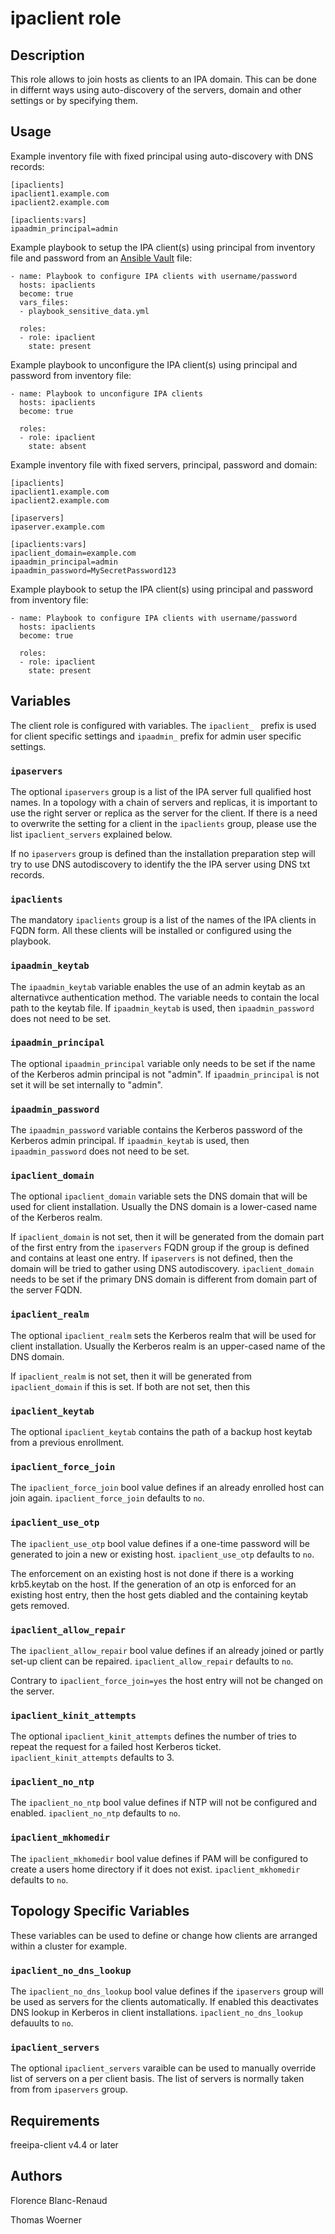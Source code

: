 ipaclient role
==============

Description
-----------

This role allows to join hosts as clients to an IPA domain. This can be done in differnt ways using auto-discovery of the servers, domain and other settings or by specifying them.

Usage
-----

Example inventory file with fixed principal using auto-discovery with DNS records:

    [ipaclients]
    ipaclient1.example.com
    ipaclient2.example.com

    [ipaclients:vars]
    ipaadmin_principal=admin

Example playbook to setup the IPA client(s) using principal from inventory file and password from an [Ansible Vault](http://docs.ansible.com/ansible/latest/playbooks_vault.html) file:

    - name: Playbook to configure IPA clients with username/password
      hosts: ipaclients
      become: true
      vars_files:
      - playbook_sensitive_data.yml
    
      roles:
      - role: ipaclient
        state: present

Example playbook to unconfigure the IPA client(s) using principal and password from inventory file:

    - name: Playbook to unconfigure IPA clients
      hosts: ipaclients
      become: true
    
      roles:
      - role: ipaclient
        state: absent

Example inventory file with fixed servers, principal, password and domain:

    [ipaclients]
    ipaclient1.example.com
    ipaclient2.example.com
    
    [ipaservers]
    ipaserver.example.com
    
    [ipaclients:vars]
    ipaclient_domain=example.com
    ipaadmin_principal=admin
    ipaadmin_password=MySecretPassword123

Example playbook to setup the IPA client(s) using principal and password from inventory file:

    - name: Playbook to configure IPA clients with username/password
      hosts: ipaclients
      become: true
    
      roles:
      - role: ipaclient
        state: present

Variables
---------

The client role is configured with variables. The `ipaclient_ ` prefix is used for client specific settings and `ipaadmin_` prefix for admin user specific settings.

### `ipaservers`

The optional `ipaservers` group is a list of the IPA server full qualified host names. In a topology with a chain of servers and replicas, it is important to use the right server or replica as the server for the client. If there is a need to overwrite the setting for a client in the `ipaclients` group, please use the list `ipaclient_servers` explained below.

If no `ipaservers` group is defined than the installation preparation step will try to use DNS autodiscovery to identify the the IPA server using DNS txt records.

### `ipaclients`

The mandatory `ipaclients` group is a list of the names of the IPA clients in FQDN form. All these clients will be installed or configured using the playbook.

### `ipaadmin_keytab`

The `ipaadmin_keytab` variable enables the use of an admin keytab as an alternativce authentication method. The variable needs to contain the local path to the keytab file. If `ipaadmin_keytab` is used, then `ipaadmin_password` does not need to be set.

### `ipaadmin_principal`

The optional `ipaadmin_principal` variable only needs to be set if the name of the Kerberos admin principal is not "admin". If `ipaadmin_principal` is not set it will be set internally to "admin".

### `ipaadmin_password`

The `ipaadmin_password` variable contains the Kerberos password of the Kerberos admin principal. If `ipaadmin_keytab` is used, then `ipaadmin_password` does not need to be set.

### `ipaclient_domain`

The optional `ipaclient_domain` variable sets the DNS domain that will be used for client installation. Usually the DNS domain is a lower-cased name of the Kerberos realm.

If `ipaclient_domain` is not set, then it will be generated from the domain part of the first entry from the `ipaservers` FQDN group if the group is defined and contains at least one entry. If `ipaservers` is not defined, then the domain will be tried to gather using DNS autodiscovery. `ipaclient_domain` needs to be set if the primary DNS domain is different from domain part of the server FQDN.

### `ipaclient_realm`

The optional `ipaclient_realm` sets the Kerberos realm that will be used for client installation. Usually the Kerberos realm is an upper-cased name of the DNS domain.

If `ipaclient_realm` is not set, then it will be generated from `ipaclient_domain` if this is set. If both are not set, then this 


### `ipaclient_keytab`

The optional `ipaclient_keytab` contains the path of a backup host keytab from a previous enrollment.

### `ipaclient_force_join`

The `ipaclient_force_join` bool value defines if an already enrolled host can join again. `ipaclient_force_join` defaults to `no`.

### `ipaclient_use_otp`

The `ipaclient_use_otp` bool value defines if a one-time password will be generated to join a new or existing host. `ipaclient_use_otp` defaults to `no`.

The enforcement on an existing host is not done if there is a working krb5.keytab on the host. If the generation of an otp is enforced for an existing host entry, then the host gets diabled and the containing keytab gets removed.

### `ipaclient_allow_repair`

The `ipaclient_allow_repair` bool value defines if an already joined or partly set-up client can be repaired. `ipaclient_allow_repair` defaults to `no`.

Contrary to `ipaclient_force_join=yes` the host entry will not be changed on the server.

### `ipaclient_kinit_attempts`

The optional `ipaclient_kinit_attempts` defines the number of tries to repeat the request for a failed host Kerberos ticket. `ipaclient_kinit_attempts` defaults to 3.

### `ipaclient_no_ntp`

The `ipaclient_no_ntp` bool value defines if NTP will not be configured and enabled. `ipaclient_no_ntp` defaults to `no`.

### `ipaclient_mkhomedir`

The `ipaclient_mkhomedir` bool value defines if PAM will be configured to create a users home directory if it does not exist. `ipaclient_mkhomedir` defaults to `no`.

Topology Specific Variables
---------------------------

These variables can be used to define or change how clients are arranged within a cluster for example.

### `ipaclient_no_dns_lookup`

The `ipaclient_no_dns_lookup` bool value defines if the `ipaservers` group will be used as servers for the clients automatically. If enabled this deactivates DNS lookup in Kerberos in client installations. `ipaclient_no_dns_lookup` defauults to `no`.

### `ipaclient_servers`

The optional `ipaclient_servers` varaible can be used to manually override list of servers on a per client basis. The list of servers is normally taken from from `ipaservers` group.

Requirements
------------

freeipa-client v4.4 or later

Authors
-------

Florence Blanc-Renaud

Thomas Woerner
